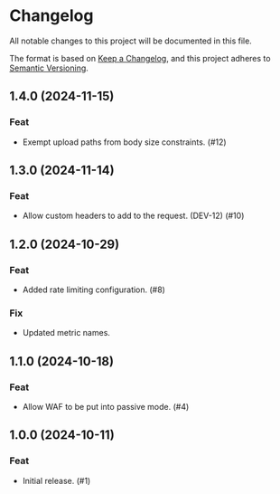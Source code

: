# Changelog

All notable changes to this project will be documented in this file.

The format is based on [Keep a Changelog](https://keepachangelog.com/en/1.1.0/),
and this project adheres to
[Semantic Versioning](https://semver.org/spec/v2.0.0.html).

## 1.4.0 (2024-11-15)

### Feat

- Exempt upload paths from body size constraints. (#12)

## 1.3.0 (2024-11-14)

### Feat

- Allow custom headers to add to the request. (DEV-12) (#10)

## 1.2.0 (2024-10-29)

### Feat

- Added rate limiting configuration. (#8)

### Fix

- Updated metric names.

## 1.1.0 (2024-10-18)

### Feat

- Allow WAF to be put into passive mode. (#4)

## 1.0.0 (2024-10-11)

### Feat

- Initial release. (#1)
